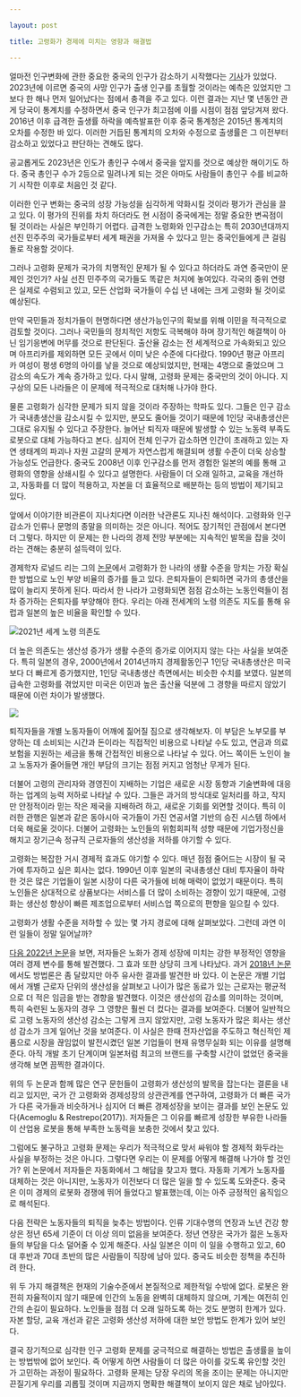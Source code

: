 ```yaml
---

layout: post

title: 고령화가 경제에 미치는 영향과 해결법

---
```


얼마전 인구변화에 관한 중요한 중국의 인구가 감소하기 시작했다는 [기사](https://www.bloomberg.com/news/articles/2023-01-17/china-s-population-starts-shrinking-first-drop-since-1960s?sref=R8NfLgwS)가 있었다. 2023년에 이르면 중국의 사망 인구가 출생 인구를 초월할 것이라는 예측은 있었지만 그 보다 한 해나 먼저 일어났다는 점에서 충격을 주고 있다. 이런 결과는 지난 몇 년동안 관게 당국이 통계치를 수정하면서 중국 인구가 최고점에 이를 시점이 점점 앞당겨져 왔다. 2016년 이후 급격한 출생률 하락을 예측발표한 이후 중국 통계청은 2015년 통계치의 오차를 수정한 바 있다. 이러한 거듭된 통계치의 오차와 수정으로 출생률은 그 이전부터 감소하고 있었다고 판단하는 견해도 많다. 

공교롭게도 2023년은 인도가 총인구 수에서 중국을 앞지를 것으로 예상한 해이기도 하다. 중국 총인구 수가 2등으로 밀려나게 되는 것은 아마도 사람들이 총인구 수를 비교하기 시작한 이후로 처음인 것 같다.

이러한 인구 변화는 중국의 성장 가능성을 심각하게 약화시킬 것이라 평가가 관심을 끌고 있다.  이 평가의 진위를 차치 하더라도 현 시점이 중국에게는 정말 중요한 변곡점이 될 것이라는 사실은 부인하기 어렵다. 급격한 노령화와 인구감소는 특히 2030년대까지 선진 민주주의 국가들로부터 세계 패권을 가져올 수 있다고 믿는 중국인들에게 큰 걸림돌로 작용할 것이다. 

그러나 고령화 문제가 국가의 치명적인 문제가 될 수 있다고 하더라도 과연 중국만이 문제인 것인가? 사실 선진 민주주의 국가들도 똑같은 처지에 놓여있다. 각국의 중위 연령은 실제로 수렴되고 있고, 모든 산업화 국가들이 수십 년 내에는 크게 고령화 될 것이로 예상된다. 

만약 국민들과 정치가들이 현명하다면 생산가능인구의 확보를 위해 이민을 적극적으로 검토할 것이다. 그러나 국민들의 정치적인 저항도 극복해야 하며 장기적인 해결책이 아닌 임기응변에 머무를 것으로 판단된다. 출산율 감소는 전 세계적으로 가속화되고 있으며 아프리카를 제외하면 모든 곳에서 이미 낮은 수준에 다다랐다. 1990년 평균 아프리카 여성이 평생 6명의 아이를 낳을 것으로 예상되었지만, 현재는 4명으로 줄었으며 그 감소의 속도가 계속 증가하고 있다. 다시 말해, 고령화 문제는 중국만의 것이 아니다. 지구상의 모든 나라들은 이 문제에 적극적으로 대처해 나가야 한다.

물론 고령화가 심각한 문제가 되지 않을 것이라 주장하는 학파도 있다. 그들은 인구 감소가 국내총생산을 감소시킬 수 있지만, 분모도 줄어들 것이기 때문에 1인당 국내총생산은 그대로 유지될 수 있다고 주장한다. 늘어난 퇴직자 때문에 발생할 수 있는 노동력 부족도 로봇으로 대체 가능하다고 본다. 심지어 전체 인구가 감소하면 인간이 초래하고 있는 자연 생태계의 파괴나 자원 고갈의 문제가 자연스럽게 해결되며 생활 수준이 더욱 상승할 가능성도 언급한다. 중국도 2008년 이후 인구감소를 먼저 경험한 일본의 예를 통해 고령화의 영향을 상쇄시킬 수 있다고 설명한다. 사람들이 더 오래 일하고, 교육을 개선하고, 자동화를 더 많이 적용하고, 자본을 더 효율적으로 배분하는 등의 방법이 제기되고 있다. 

앞에서 이야기한 비관론이 지나치다면 이러한 낙관론도 지나친 해석이다. 고령화와 인구감소가 인류나 문명의 종말을 의미하는 것은 아니다. 적어도 장기적인 관점에서 본다면 더 그렇다. 하지만 이 문제는 한 나라의 경제 전망 부분에는 지속적인 발목을 잡을 것이라는 견해는 충분히 설득력이 있다. 

경제학자 로널드 리는 그의 [논문](https://www.nber.org/papers/w22310)에서 고령화가 한 나라의 생활 수준을 망치는 가장 확실한 방법으로 노인 부양 비율의 증가를 들고 있다. 은퇴자들이 은퇴하면 국가의 총생산을 많이 늘리지 못하게 된다. 따라서 한 나라가 고령화되면 점점 감소하는 노동인력들이 점차 증가하는 은퇴자를 부양해야 한다. 우리는 아래 전세계의 노령 의존도 지도를 통해 유럽과 일본의 높은 비율을 확인할 수 있다. 

![2021년 세계 노령 의존도](https://substackcdn.com/image/fetch/w_1456,c_limit,f_auto,q_auto:good,fl_progressive:steep/https%3A%2F%2Fsubstack-post-media.s3.amazonaws.com%2Fpublic%2Fimages%2F5e78eae4-71d8-4539-8dc8-963ea5d43768_3400x2400.png)

더 높은 의존도는 생산성 증가가 생활 수준의 증가로 이어지지 않는 다는 사실을 보여준다. 특히 일본의 경우, 2000년에서 2014년까지 경제활동인구 1인당 국내총생산은 미국보다 더 빠르게 증가했지만, 1인당 국내총생산 측면에서는 비슷한 수치를 보였다. 일본의 급속한 고령화를 겪었지만 미국은 이민과 높은 출산율 덕분에 그 경향을 따르지 않았기 때문에 이런 차이가 발생했다. 

![](https://substackcdn.com/image/fetch/w_1456,c_limit,f_auto,q_auto:good,fl_progressive:steep/https%3A%2F%2Fsubstack-post-media.s3.amazonaws.com%2Fpublic%2Fimages%2F8e6ee533-ba24-456b-aa38-3f104c54b6aa_854x603.jpeg)

퇴직자들을 개별 노동자들이 어깨에 짊어질 짐으로 생각해보자. 이 부담은 노부모를 부양하는 데 소비되는 시간과 돈이라는 직접적인 비용으로 나타날 수도 있고, 연금과 의료보험을 지원하는 세금을 통해 간접적인 비용으로 나타날 수 있다. 어느 쪽이든 노인이 늘고 노동자가 줄어들면 개인 부담의 크기는 점점 커지고 엄청난 무게가 된다. 

더불어 고령의 관리자와 경영진이 지배하는 기업은 새로운 시장 동향과 기술변화에 대응하는 업계의 능력 저하로 나타날 수 있다. 그들은 과거의 방식대로 일처리를 하고, 작지만 안정적이라 믿는 작은 제국을 지배하려 하고, 새로운 기회를 외면할 것이다. 특히 이러한 관행은 일본과 같은 동아시아 국가들이 가진 연공서열 기반의 승진 시스템 하에서 더욱 해로울 것이다. 더불어 고령화는 노인들의 위험회피적 성향 때문에 기업가정신을 해치고 장기근속 정규직 근로자들의 생산성을 저하를 야기할 수 있다.

고령화는 복잡한 거시 경제적 효과도 야기할 수 있다. 매년 점점 줄어드는 시장이 될 국가에 투자하고 싶은 회사는 없다. 1990년 이후 일본의 국내총생산 대비 투자율이 하락한 것은 많은 기업들이 일본 시장이 다른 국가들에 비해 매력이 없었기 때문이다. 특히 노인들은 상대적으로 상품보다는 서비스를 더 많이 소비하는 경향이 있기 때문에, 고령화는 생산성 향상이 빠른 제조업으로부터 서비스업 쪽으로의 편향을 일으킬 수 있다.

고령화가 생활 수준을 저하할 수 있는 몇 가지 경로에 대해 살펴보았다. 그런데 과연 이런 일들이 정말 일어날까?

[다음 2022년 논문](https://www.nber.org/papers/w22452)을 보면, 저자들은 노화가 경제 성장에 미치는 강한 부정적인 영향을 여러 경제 변수를 통해 발견했다. 그 효과 또한 상당히 크게 나타났다. 과거 [2018년 논문](https://ma.moodys.com/rs/961-KCJ-308/images/2018-09-04-Aging-and-the-Productivity-Puzzle.pdf)에서도 방법론은 좀 달랐지만 아주 유사한 결과를 발견한 바 있다. 이 논문은 개별 기업에서 개별 근로자 단위의 생산성을 살펴보고 나이가 많은 동료가 있는 근로자는 평균적으로 더 적은 임금을 받는 경향을 발견했다. 이것은 생산성의 감소를 의미하는 것이며, 특히 숙련된 노동자의 경우 그 영향은 훨씬 더 컸다는 결과를 보여준다. 더불어 일반적으로 고령 노동자의 생산성 감소는 그렇게 크지 않았지만, 고령 노동자가 많은 회사는 생산성 감소가 크게 일어난 것을 보여준다. 이 사실은 한때 전자산업을 주도하고 혁신적인 제품으로 시장을 끊임없이 발전시켰던 일본 기업들이 현재 유명무실화 되는 이유를 설명해 준다. 아직 개발 초기 단계이며 일본처럼 최고의 브랜드를 구축할 시간이 없었던 중국을 생각해 보면 끔찍한 결과이다.

위의 두 논문과 함께 많은 연구 문헌들이 고령화가 생산성의 발목을 잡는다는 결론을 내리고 있지만, 국가 간 고령화와 경제성장의 상관관계를 연구하여, 고령화가 더 빠른 국가가 다른 국가들과 비슷하거나 심지어 더 빠른 경제성장을 보이는 결과를 보인 논문도 있다(Acemoglu & Restrepo(2017)). 저자들은 그 이유를 빠르게 성장한 부유한 나라들이 산업용 로봇을 통해 부족한 노동력을 보충한 것에서 찾고 있다. 

그럼에도 불구하고 고령화 문제는 우리가 적극적으로 맞서 싸워야 할 경제적 화두라는 사실을 부정하는 것은 아니다. 그렇다면 우리는 이 문제를 어떻게 해결해 나가야 할 것인가? 위 논문에서 저자들은 자동화에서 그 해답을 찾고자 했다. 자동화 기계가 노동자를 대체하는 것은 아니지만, 노동자가 이전보다 더 많은 일을 할 수 있도록 도와준다. 중국은 이미 경제의 로봇화 경쟁에 뛰어 들었다고 발표했는데, 이는 아주 긍정적인 움직임으로 해석된다. 

다음 전략은 노동자들의 퇴직을 늦추는 방법이다. 인류 기대수명의 연장과 노년 건강 향상은 정년 65세 기준이 더 이상 의미 없음을 보여준다. 정년 연장은 국가가 젊은 노동자들의 부담을 다소 덜어줄 수 있게 해준다. 사실 일본은 이미 이 일을 수행하고 있고, 60대 후반과 70대 초반의 많은 사람들이 직장에 남아 있다. 중국도 비슷한 정책을 추진하려 한다.

위 두 가지 해결책은 현재의 기술수준에서 본질적으로 제한적일 수밖에 없다. 로봇은 완전히 자율적이지 않기 때문에 인간의 노동을 완벽히 대체하지 않으며, 기계는 여전히 인간의 손길이 필요하다. 노인들을 점점 더 오래 일하도록 하는 것도 분명히 한계가 있다. 자본 할당, 교육 개선과 같은 고령화 생산성 저하에 대한 보안 방법도 한계가 있어 보인다. 

결국 장기적으로 심각한 인구 고령화 문제를 궁극적으로 해결하는 방법은 출생률을 높이는 방법밖에 없어 보인다. 즉 어떻게 하면 사람들이 더 많은 아이를 갖도록 유인할 것인가 고민하는 과정이 필요하다. 고령화 문제는 당장 우리의 목을 조이는 문제는 아니지만 끈질기게 우리를 괴롭힐 것이며 지금까지 명확한 해결책이 보이지 않은 채로 남아있다. 

